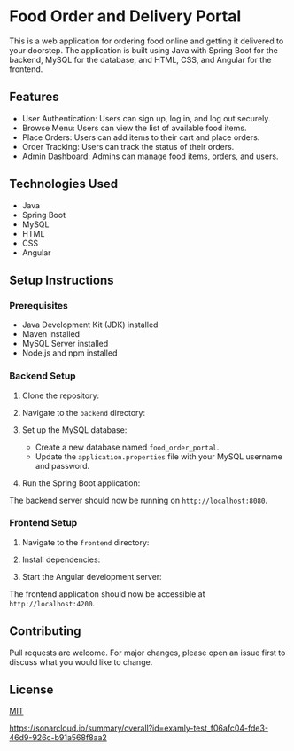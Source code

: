 # Food Order and Delivery Portal

This is a web application for ordering food online and getting it delivered to your doorstep. The application is built using Java with Spring Boot for the backend, MySQL for the database, and HTML, CSS, and Angular for the frontend.

## Features

- User Authentication: Users can sign up, log in, and log out securely.
- Browse Menu: Users can view the list of available food items.
- Place Orders: Users can add items to their cart and place orders.
- Order Tracking: Users can track the status of their orders.
- Admin Dashboard: Admins can manage food items, orders, and users.

## Technologies Used

- Java
- Spring Boot
- MySQL
- HTML
- CSS
- Angular

## Setup Instructions

### Prerequisites

- Java Development Kit (JDK) installed
- Maven installed
- MySQL Server installed
- Node.js and npm installed

### Backend Setup

1. Clone the repository:


2. Navigate to the `backend` directory:


3. Set up the MySQL database:
   
   - Create a new database named `food_order_portal`.
   - Update the `application.properties` file with your MySQL username and password.

4. Run the Spring Boot application:


The backend server should now be running on `http://localhost:8080`.

### Frontend Setup

1. Navigate to the `frontend` directory:


2. Install dependencies:


3. Start the Angular development server:


The frontend application should now be accessible at `http://localhost:4200`.

## Contributing

Pull requests are welcome. For major changes, please open an issue first to discuss what you would like to change.

## License

[MIT](https://choosealicense.com/licenses/mit/)

https://sonarcloud.io/summary/overall?id=examly-test_f06afc04-fde3-46d9-926c-b91a568f8aa2
